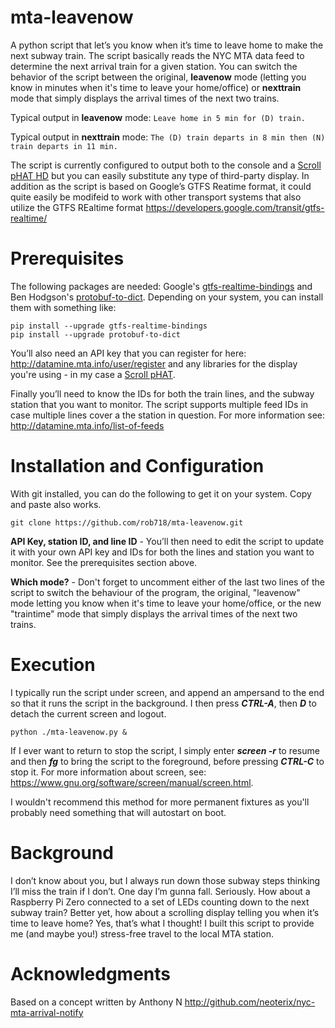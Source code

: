 # mta-leavenow
A python script that let’s you know when it’s time to leave home to make the next subway train. The script basically reads the NYC MTA data feed to determine the next arrival train for a given station. You can switch the behavior of the script between the original, **leavenow** mode (letting you know in minutes when it's time to leave your home/office) or **nexttrain** mode that simply displays the arrival times of the next two trains.

Typical output in **leavenow** mode:
```Leave home in 5 min for (D) train.```

Typical output in **nexttrain** mode:
```The (D) train departs in 8 min then (N) train departs in 11 min.```

The script is currently configured to output both to the console and a [Scroll pHAT HD](https://shop.pimoroni.com/products/scroll-phat-hd) but you can easily substitute any type of third-party display. In addition as the script is based on Google’s GTFS Reatime format, it could quite easily be modifeid to work with other transport systems that also utilize the GTFS REaltime format https://developers.google.com/transit/gtfs-realtime/

# Prerequisites
The following packages are needed:  Google's [gtfs-realtime-bindings](https://github.com/google/gtfs-realtime-bindings) and Ben Hodgson's [protobuf-to-dict](https://github.com/kaporzhu/protobuf-to-dict). Depending on your system, you can install them with something like:
```
pip install --upgrade gtfs-realtime-bindings
pip install --upgrade protobuf-to-dict
```

You’ll also need an API key that you can register for here: http://datamine.mta.info/user/register and any libraries for the display you're using - in my case a [Scroll pHAT](https://shop.pimoroni.com/products/scroll-phat-hd).

Finally you’ll need to know the IDs for both the train lines, and the subway station that you want to monitor. The script supports multiple feed IDs in case multiple lines cover a the station in question. For more information see: http://datamine.mta.info/list-of-feeds

# Installation and Configuration

With git installed, you can do the following to get it on your system. Copy and paste also works.
```
git clone https://github.com/rob718/mta-leavenow.git
```

**API Key, station ID, and line ID** - You’ll then need to edit the script to update it with your own API key and IDs for both the lines and station you want to monitor. See the prerequisites section above.

**Which mode?** - Don't forget to uncomment either of the last two lines of the script to switch the behaviour of the program, the original, "leavenow" mode letting you know when it's time to leave your home/office, or the new "traintime" mode that simply displays the arrival times of the next two trains.

# Execution
I typically run the script under screen, and append an ampersand to the end so that it runs the script in the background. I then press ***CTRL-A***, then ***D*** to detach the current screen and logout.
```
python ./mta-leavenow.py &
```
If I ever want to return to stop the script, I simply enter ***screen -r*** to resume and then ***fg*** to bring the script to the foreground, before pressing ***CTRL-C*** to stop it. For more information about screen, see: https://www.gnu.org/software/screen/manual/screen.html.

I wouldn't recommend this method for more permanent fixtures as you'll probably need something that will autostart on boot.

# Background
I don’t know about you, but I always run down those subway steps thinking I’ll miss the train if I don’t. One day I’m gunna fall. Seriously. How about a Raspberry Pi Zero connected to a set of LEDs counting down to the next subway train? Better yet, how about a scrolling display telling you when it’s time to leave home? Yes, that’s what I thought! I built this script to provide me (and maybe you!) stress-free travel to the local MTA station.

# Acknowledgments
Based on a concept written by Anthony N http://github.com/neoterix/nyc-mta-arrival-notify
